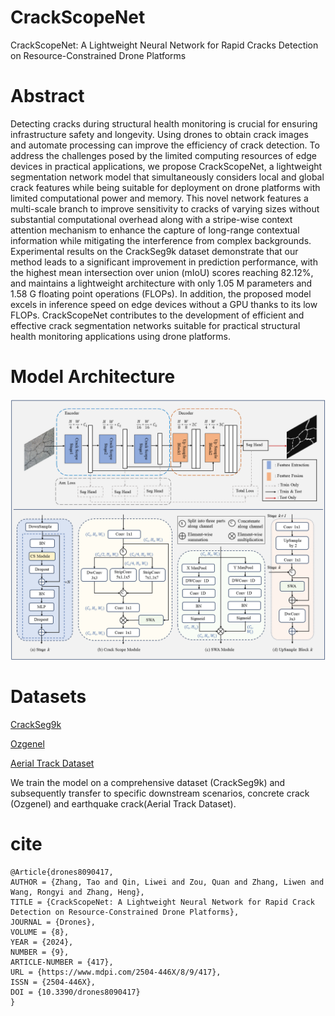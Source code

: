 # CrackScopeNet

CrackScopeNet: A Lightweight Neural Network for Rapid Cracks Detection on Resource-Constrained Drone Platforms

</hr>

# Abstract

Detecting cracks during structural health monitoring is crucial for ensuring infrastructure safety and longevity. Using drones to obtain crack images and automate processing can improve the efficiency of crack detection. To address the challenges posed by the limited computing resources of edge devices in practical applications, we propose CrackScopeNet, a lightweight segmentation network model that simultaneously considers local and global crack features while being suitable for deployment on drone platforms with limited computational power and memory. This novel network features a multi-scale branch to improve sensitivity to cracks of varying sizes without substantial computational overhead along with a stripe-wise context attention mechanism to enhance the capture of long-range contextual information while mitigating the interference from complex backgrounds. Experimental results on the CrackSeg9k dataset demonstrate that our method leads to a significant improvement in prediction performance, with the highest mean intersection over union (mIoU) scores reaching 82.12%, and maintains a lightweight architecture with only 1.05 M parameters and 1.58 G floating point operations (FLOPs). In addition, the proposed model excels in inference speed on edge devices without a GPU thanks to its low FLOPs. CrackScopeNet contributes to the development of efficient and effective crack segmentation networks suitable for practical structural health monitoring applications using drone platforms.


# Model Architecture
![裂缝结构图](./fig/structuralofoverview.png)

# Datasets
[CrackSeg9k](https://github.com/Dhananjay42/crackseg9k)

[Ozgenel](https://data.mendeley.com/datasets/jwsn7tfbrp/1)

[Aerial Track Dataset](https://github.com/zhhongsh/UAV-Benchmark-Dataset-for-Highway-Crack-Segmentation)

We train the model on a comprehensive dataset (CrackSeg9k) and subsequently transfer to specific downstream scenarios, concrete crack (Ozgenel) and earthquake crack(Aerial Track Dataset).

# cite
```
@Article{drones8090417,
AUTHOR = {Zhang, Tao and Qin, Liwei and Zou, Quan and Zhang, Liwen and Wang, Rongyi and Zhang, Heng},
TITLE = {CrackScopeNet: A Lightweight Neural Network for Rapid Crack Detection on Resource-Constrained Drone Platforms},
JOURNAL = {Drones},
VOLUME = {8},
YEAR = {2024},
NUMBER = {9},
ARTICLE-NUMBER = {417},
URL = {https://www.mdpi.com/2504-446X/8/9/417},
ISSN = {2504-446X},
DOI = {10.3390/drones8090417}
}

```